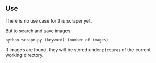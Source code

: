 ## Use
There is no use case for this scraper yet.

But to search and save images:

```
python scrape.py (keyword) (number of images)
```

If images are found, they will be stored under `pictures` of the current working directory.
